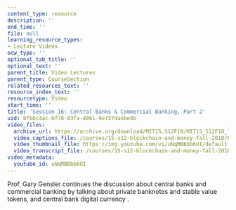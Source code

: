 ```yaml
---
content_type: resource
description: ''
end_time: ''
file: null
learning_resource_types:
- Lecture Videos
ocw_type: ''
optional_tab_title: ''
optional_text: ''
parent_title: Video Lectures
parent_type: CourseSection
related_resources_text: ''
resource_index_text: ''
resourcetype: Video
start_time: ''
title: 'Session 16: Central Banks & Commercial Banking, Part 2'
uid: 8fbbc4ac-bf78-83fa-4061-9e7374aebe4b
video_files:
  archive_url: https://archive.org/download/MIT15.S12F18/MIT15_S12F18_lec16_300k.mp4
  video_captions_file: /courses/15-s12-blockchain-and-money-fall-2018/6bf20cc78ae857968ddfa240dd95103a_uNqMBBbb6UI.vtt
  video_thumbnail_file: https://img.youtube.com/vi/uNqMBBbb6UI/default.jpg
  video_transcript_file: /courses/15-s12-blockchain-and-money-fall-2018/13577dbec83f909613a141fa2cfe0c6d_uNqMBBbb6UI.pdf
video_metadata:
  youtube_id: uNqMBBbb6UI
---
```


Prof. Gary Gensler continues the discussion about central banks and commercial banking by talking about private banknotes and stable value tokens, and central bank digital currency .



